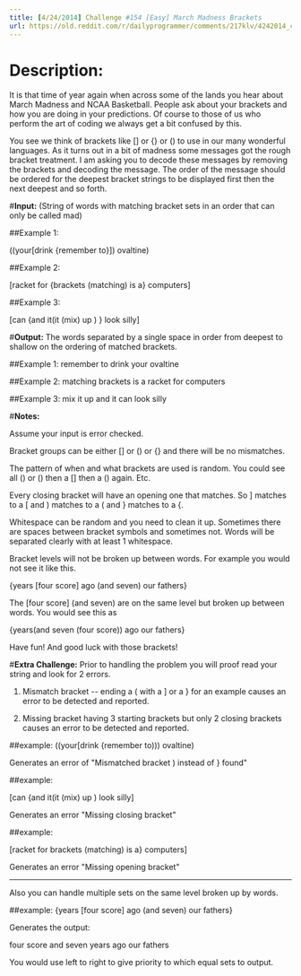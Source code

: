 ```yaml
---
title: [4/24/2014] Challenge #154 [Easy] March Madness Brackets
url: https://old.reddit.com/r/dailyprogrammer/comments/217klv/4242014_challenge_154_easy_march_madness_brackets/
---
```


# **Description:**
It is that time of year again when across some of the lands you hear about March Madness and NCAA Basketball. People ask about your brackets and how you are doing in your predictions. Of course to those of us who perform the art of coding we always get a bit confused by this. 


You see we think of brackets like [] or {} or () to use in our many wonderful languages. As it turns out in a bit of madness some messages got the rough bracket treatment. I am asking you to decode these messages by removing the brackets and decoding the message. The order of the message should be ordered for the deepest bracket strings to be displayed first then the next deepest and so forth.

#**Input:**
(String of words with matching bracket sets in an order that can only be called mad)

##Example 1:

((your[drink {remember to}])      ovaltine)

##Example 2:

[racket for {brackets (matching) is a}      computers]

##Example 3:

[can {and                   it(it (mix) up      )        } look silly]

#**Output:**
The words separated by a single space in order from deepest to shallow on the ordering of matched brackets.

##Example 1:
remember to drink your ovaltine

##Example 2:
matching brackets is a racket for computers

##Example 3:
mix it up and it can look silly

#**Notes:**

Assume your input is error checked. 


Bracket groups can be either [] or () or {} and there will be no mismatches. 


The pattern of when and what brackets are used is random. You could see all () or () then a [] then a () again. Etc.


Every closing bracket will have an opening one that matches. So ] matches to a [ and ) matches to a ( and } matches to a {.


Whitespace can be random and you need to clean it up. Sometimes there are spaces between bracket symbols and sometimes not. Words will be separated clearly with at least 1 whitespace.


Bracket levels will not be broken up between words. For example you would not see it like this. 

{years [four score] ago (and seven) our fathers}


The [four score] (and seven) are on the same level but broken up between words. You would see this as

{years(and seven (four score)) ago our fathers}

Have fun! And good luck with those brackets!


#**Extra Challenge:**
Prior to handling the problem you will proof read your string and look for 2 errors.


1) Mismatch bracket -- ending a ( with a ] or a } for an example causes an error to be detected and reported.

2) Missing bracket having 3 starting brackets but only 2 closing brackets causes an error to be detected and reported.


##example:
((your[drink {remember to)))      ovaltine)

Generates an error of "Mismatched bracket ) instead of } found"

##example:

[can {and                   it(it (mix) up      )         look silly]

Generates an error "Missing closing bracket"

##example:

[racket for brackets (matching) is a}      computers]


Generates an error "Missing opening bracket"

***
Also you can handle multiple sets on the same level broken up by words. 

##example:
{years [four score] ago (and seven) our fathers}

Generates the output:

four score and seven years ago our fathers


You would use left to right to give priority to which equal sets to output.
